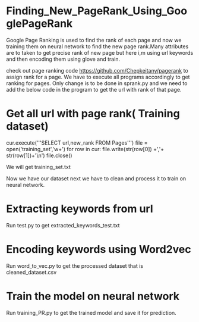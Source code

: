 # Finding_New_PageRank_Using_GooglePageRank
Google Page Ranking is used to find the rank of each page and now we training them on neural network to find the new  page rank.Many attributes are to taken to get  precise rank of new page but here i,m using url keywords and then  encoding them using glove and train.

check out page ranking code https://github.com/Chepkeitany/pagerank to assign rank for a page.
We have to execute all programs accordingly to get ranking for pages.
Only change is to be done in sprank.py and we need to add the below code in the program to get the url with rank of that page.

# Get all url with page rank( Training dataset)	
cur.execute('''SELECT url,new_rank FROM Pages''')
file = open('training_set','w+')
for row in cur:
	file.write(str(row[0]) +','+ str(row[1])+'\n')
file.close()

We  will get training_set.txt

Now we have our dataset next we have to clean and process it to train on neural network.
# Extracting keywords from url
Run  test.py to get extracted_keywords_test.txt
# Encoding keywords using Word2vec 
Run word_to_vec.py to get the processed dataset that is cleaned_dataset.csv
# Train the model on neural network 
Run training_PR.py to get the trained model and save it for prediction.


